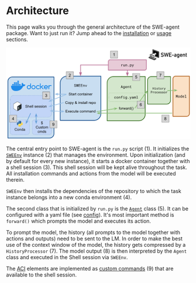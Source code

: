 # Architecture

This page walks you through the general architecture of the SWE-agent package. Want to just run it? Jump ahead to the [installation](../installation/index.md) or [usage](../usage/index.md) sections.

![architecture](../assets/architecture.png)

The central entry point to SWE-agent is the `run.py` script (1). It initializes the [`SWEEnv`](../reference/env.md) instance (2) that manages the environment. Upon initialization (and by default for every new instance), it starts a docker container together with a shell session (3). This shell session will be kept alive throughout the task. All installation commands and actions from the model will be executed therein.

`SWEEnv` then installs the dependencies of the repository to which the task instance belongs into a new conda environment (4).

The second class that is initialized by `run.py` is the [`Agent`](../reference/agent.md) class (5). It can be configured with a yaml file (see [config](../config/config.md)). It's most important method is `forward()` which prompts the model and executes its action.

To prompt the model, the history (all prompts to the model together with actions and outputs) need to be sent to the LM. In order to make the best use of the context window of the model, the history gets compressed by a `HistoryProcessor` (7). The model output (8) is then interpreted by the `Agent` class and executed in the Shell session via `SWEEnv`.

The [ACI](aci.md) elements are implemented as [custom commands](../config/commands.md) (9) that are available to the shell session.